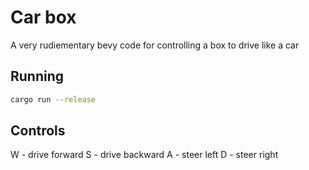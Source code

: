 # Car box

A very rudiementary bevy code for controlling a box to drive like a car

## Running
```sh
cargo run --release
```

## Controls
W - drive forward
S - drive backward
A - steer left
D - steer right
